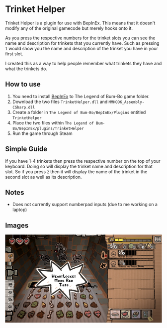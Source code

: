 # Trinket Helper

Trinket Helper is a plugin for use with BepInEx. This means that it doesn't modify any of the original gamecode but merely hooks onto it.

As you press the respective numbers for the trinket slots you can see the name and description for trinkets that you currently have. Such as pressing `1` would show you the name and description of the trinket you have in your first slot.

I created this as a way to help people remember what trinkets they have and what the trinkets do.

## How to use

1. You need to install [BepInEx](https://github.com/BepInEx/BepInEx#readme) to The Legend of Bum-Bo game folder.
2. Download the two files `TrinketHelper.dll` and `MMHOOK_Assembly-CSharp.dll`
3. Create a folder in `The Legend of Bum-Bo/BepInEx/Plugins` entitled `TrinketHelper`
4. Place the two files within `The Legend of Bum-Bo/BepInEx/plugins/TrinketHelper`
5. Run the game through Steam

## Simple Guide

If you have 1-4 trinkets then press the respective number on the top of your keyboard. Doing so will display the trinket name and description for that slot. So if you press `2` then it will display the name of the trinket in the second slot as well as its description.

## Notes

- Does not currently support numberpad inputs (due to me working on a laptop)

## Images

![Image of TrinketHelper](https://github.com/MattDeDuck/TheLegendOfBumbo/blob/master/TrinketHelper/githubpic.png)
